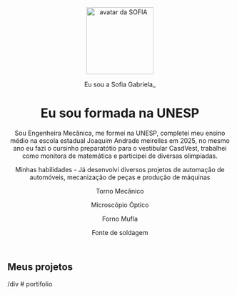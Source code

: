 <!DOCTYPE html>
<html lang="pt-br">
    
<head>
    <meta charset="UTF-8">
    <meta name="viewport" content="width=device-width, initial-scale=1.0">
    <link href="https://cdn.jsdelivr.net/npm/bootstrap@5.3.2/dist/css/bootstrap.min.css" rel="stylesheet">
    <link rel="stylesheet" href="style.css">
    <title> Meu portfólio </title>
</head>

<body>
    <header class="container text-center">
        <img src="![image](https://github.com/user-attachments/assets/0a42d6f5-e77f-49eb-9205-f2ea117083e5)
" alt="avatar da SOFIA" class="rounded-circle" width="150" height="150" srcset="">
        <p class="lead">Eu sou a Sofia Gabriela_</p>
        <h1>Eu sou formada na UNESP</h1>
        <p>Sou Engenheira Mecânica, me formei na UNESP, completei meu ensino médio na escola estadual Joaquim Andrade meirelles em 2025, no mesmo ano eu fazi o cursinho preparatótio para o vestibular CasdVest, trabalhei como monitora de matemática e participei de diversas olimpíadas.</p>
        <p>Minhas habilidades
        - Já desenvolvi diversos projetos de automação de automóveis, mecanização de peças e produção de máquinas</p>
        <div>
            <p class="badge bg-secondary">Torno Mecânico</p>
            <p class="badge bg-secondary">Microscópio Óptico</p>
            <p class="badge bg-secondary">Forno Mufla</p>
            <p class="badge bg-secondary">Fonte de soldagem</p>
        </div>
    </header>
    <main class="container">
        <h2>Meus projetos</h2>
        <div [class="row](https://engenharia360.com/projetos-incriveis-de-engenheiras-mecanicas/)">/div
          

</html># portifolio
